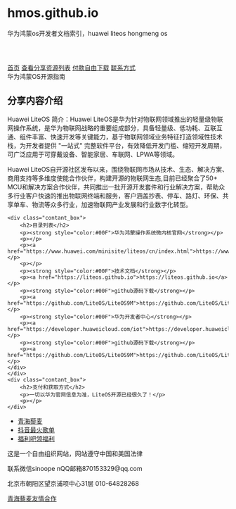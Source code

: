# hmos.github.io
华为鸿蒙os开发者文档索引，huawei liteos hongmeng os


<!doctype html>
<html>
<head>
    <meta charset="utf-8">
    <meta http-equiv="X-UA-Compatible" content="IE=Edge,chrome=1" />
    <meta name="renderer" content="webkit" />
    <meta name="screen-orientation" content="portrait">
    <meta name="x5-orientation" content="portrait">
    <!--手机页脚-->
    <meta content="telephone=no" name="format-detection">
    <meta content="email=no" name="format-detection">
    <!--手机页脚end-->
    <title>鸿蒙OSHarmonyOS华为操作系统开源LiteOS源码开发者社区鸿蒙OS源码【经典收藏】</title>
    <meta name="description" content="支持国产华为鸿蒙源码开发指南，非官网" />
    <meta name="baidu-site-verification" content="abomsZtyAE" />
    <meta name="viewport" content="width=device-width, initial-scale=1.0, minimum-scale=1.0, maximum-scale=1.0, user-scalable=no" />
    <link href="http://itbook.28581688.cn/index-1.0.5.css" rel="stylesheet" type="text/css" media="all" />
    <style>
        /**star**/
        .login_box{height:auto;min-height:390px;padding-bottom:10px;transform: translate(-50%,-50%);margin:0;}
        .yzm_cont{width:262px;height:42px;margin:12px auto 0;}
        .yzm_input{width:150px;height:40px;border:1px solid #D2D2D2;border-radius:3px;padding-left:10px;font-size:16px;outline:none;font-size:14px;float:left;}
        .yzm_img{width:90px;height:40px;float:right;display: block;border:1px solid #ddd;cursor: pointer;}
        .lawful_name{width: 250px;height: 40px;border: 1px solid #D2D2D2;border-radius: 3px;margin-top: 12px;padding-left: 10px;font-size: 16px;outline: none;font-size: 14px;}
        /**end**/
        /**end**/
        /**手机页脚**/
        .phoneFooter_info{display: none;background:#ffeb00;padding:30px 0;}
        .phoneFooterInfo_text{font-size:14px;color: #00000;line-height:14px;text-align: center;}
        @media only screen and (max-width: 414px){
            .phoneFooter_info{display: block;}
        }
        /**手机页脚end**/
        /*举报添加20170807*/
        .reportHeaderCont{display:inline-block;padding:10px 15px;font-size:14px;color:#666;line-height:20px;background:#fff;border:1px solid #999;position: absolute;right:-50px;top:40px;white-space: nowrap;display: none;text-align:left;}
        .reportHeaderBtn{position: relative;}
        .reportHeaderBtn:hover .reportHeaderCont{display: block;font-weight: normal;}
        @media only screen and (max-width:414px) {
            .reportHeaderCont{right:0px;top:44px;}
        }
        .reportExpText h5{font-size:16px;color:#333;line-height:30px;margin:5px;}
        .reportExpText p{font-size:14px;color:#333;line-height:30px;text-indent:2em;}
    </style>
</head>
<body >
<!--登录框-->
<div class="black_bg"></div>
<!-- header -->
<div class="header">
    <div class="headerCont">
        <h1 class="logoHeader"><a href="http://lab.28581688.cn"><img src="http://qhhr.cqfcyy.cn/logoheader.png" alt=""></a></h1>
        <div class="headerRight">
            <div class="headerNav">
                <a href="http://lab.28581688.cn" >首页</a>
                <a href="http://lab.28581688.cn" target="_blank" >查看分享资源列表</a>
                <a href="http://pay.28581688.cn" >付款自由下载</a>
                <a href="javascript:;" class="reportHeaderBtn">
                    联系方式
                    <div class="reportHeaderCont">
                        <p>微信：870153329</p>
                        <p>邮箱：870153329@qq.com</p>
                    </div>
                </a>
            </div>
        </div>
    </div>
</div>

<!--手机头部 M.MIAOPAI.COM DO-->
<div class="phone_header phone_headerYellow">
    <div class="phone_navBtn">华为鸿蒙OS开源指南</div>
</div>
<!--内容分区-->
    <div class="map_box">
        <div id="map"><!--<img src="http://lab.28581688.cn/2.jpg" width="100%" >--></div>
    </div>

<!--内容分区 联系我们-->
<div class="middle1000">
    <div class="contant_box">
        <h2>分享内容介绍</h2>
        <p>Huawei LiteOS 简介：Huawei LiteOS是华为针对物联网领域推出的轻量级物联网操作系统，是华为物联网战略的重要组成部分，具备轻量级、低功耗、互联互通、组件丰富、快速开发等关键能力，基于物联网领域业务特征打造领域性技术栈，为开发者提供 "一站式" 完整软件平台，有效降低开发门槛、缩短开发周期，可广泛应用于可穿戴设备、智能家居、车联网、LPWA等领域。</p>
        <p>Huawei LiteOS自开源社区发布以来，围绕物联网市场从技术、生态、解决方案、商用支持等多维度使能合作伙伴，构建开源的物联网生态,目前已经聚合了50+ MCU和解决方案合作伙伴，共同推出一批开源开发套件和行业解决方案，帮助众多行业客户快速的推出物联网终端和服务，客户涵盖抄表、停车、路灯、环保、共享单车、物流等众多行业，加速物联网产业发展和行业数字化转型。</p>
    
    <div class="contant_box">
        <h2>目录列表</h2>           
        <p><strong style="color:#00F">华为鸿蒙操作系统微内核官网</strong></p>
        <p></p>
        <p><a href="https://www.huawei.com/minisite/liteos/cn/index.html">https://www.huawei.com/minisite/liteos/cn/index.html</a></p>
        <p></p>
        <p><strong style="color:#00F">技术文档</strong></p>
        <p><a href="https://liteos.github.io">https://liteos.github.io</a></p>
        <p><strong style="color:#00F">github源码下载</strong></p>
        <p><a href="https://github.com/LiteOS/LiteOS9M">https://github.com/LiteOS/LiteOS9M</a></p>
        <p><strong style="color:#00F">华为开发者中心</strong></p>
        <p><a href="https://developer.huaweicloud.com/iot">https://developer.huaweicloud.com/iot</a></p>
        <p><strong style="color:#00F">github源码下载</strong></p>
        <p><a href="https://github.com/LiteOS/LiteOS9M">https://github.com/LiteOS/LiteOS9M</a></p>
    </div>
    </div>
    <div class="contant_box">
        <h2>支付和获取方式</h2>
        <p>一切以华为官网信息为准，LiteOS开源已经很久了！</p>
        <p></p>
    </div>

</div>

<!--页脚-->
<div class="footer">
    <ul class="footerNav">
        <li><a href="http://chinaqinghai.lm1998.cn" class="miaopai_ewm">青海藜麦</a></li>
        <li>
             <a href="http://douyin.28581688.cn" class="miaopai_ewm">抖音最火歌单</a>
        </li>
        <li>
            <a href="http://lab.28581688.cn" class="miaopai_ewm">福利吧领福利</a>
        </li>
    </ul>
    <p>这是一个自由组织网站，网站遵守中国和美国法律</p>
    <p>联系微信sinoope  nQQ邮箱870153329@qq.com </p>
    <p>北京市朝阳区望京浦项中心31层 010-64828268</p>
    <p><a target="_blank" href="http://m.lm1998.cn" >青海藜麦友情合作</a></p>
</div>


<!--手机页脚-->
<div class="phoneFooter_info">
    <p class="phoneFooterInfo_text" style="padding: 2px 8px;"><img src="http://qhhr.cqfcyy.cn/qr.jpg" width="80%" /></p>
    <p class="phoneFooterInfo_text" style="padding: 2px 8px;"><img src="http://qhhr.cqfcyy.cn/pay.jpg" width="80%" /></p>
    <div class="phoneFooterInfo_text" style="padding: 0 8px;">联系微信sinoopen </br>Copyright TiAny All rights reserved.</div>
    <p class="phoneFooterInfo_text" style="padding: 2px 8px;">QQ邮箱870153329@qq.com</p>
    <p class="phoneFooterInfo_text" style="padding: 0 8px;"><a target="_blank" href="http://m.lm1998.cn" >青海藜麦友情合作</a> </p></br>
    <p class="phoneFooterInfo_text" style="padding: 0 8px;"><a target="_blank" href="http://lab.28581688.cn" >返回黑木崖福利站首页</a> </p>
</div>
<!--手机页脚end-->

</body>
</html>

